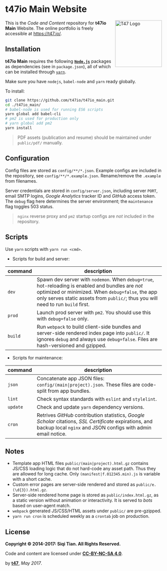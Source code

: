 # t47io Main Website

<img src="https://t47.io/t47_logo.png" alt="T47 Logo" width="150px" align="right">

This is the _Code and Content_ repository for **t47io Main** Website. The online portfolio is freely accessible at https://t47.io/.


## Installation

**t47io Main** requires the following [**`Node.js`**](https://nodejs.org/) packages as dependencies (see in `package.json`), all of which can be installed through [`yarn`](https://yarnpkg.com/).

Make sure you have `nodejs`, `babel-node` and `yarn` ready globally.

To install:

```sh
git clone https://github.com/t47io/t47io_main.git
cd ./t47io_main/
# babel-node is used for running ES6 scripts
yarn global add babel-cli
# pm2 is used for production only
# yarn global add pm2
yarn install
```

> PDF assets (publication and resume) should be maintained under `public/pdf/` manually.


## Configuration

Config files are stored as `config/**/*.json`. Example configs are included in the repository, see `config/**/*.example.json`. Rename/remove the `.example` from filenames.

Server credentials are stored in `config/server.json`, including server `PORT`, email SMTP logins, _Google Analytics_ tracker ID and _GitHub_ access token. The `debug` flag here determines the server environment; the `maintenance` flag toggles 503 status.

> `nginx` reverse proxy and `pm2` startup configs are _not_ included in the repository.


## Scripts

Use `yarn` scripts with `yarn run <cmd>`.

- Scripts for build and server:

| command | description |
| --- | --- |
| `dev` | Spawn dev server with `nodemon`. When `debug=true`, hot-reloading is enabled and bundles are _not_ optimized or minimized. When `debug=false`, the app only serves static assets from `public/`; thus you will need to run `build` first. |
| `prod` | Launch prod server with `pm2`. You should use this with `debug=false` only. |
| `build` | Run `webpack` to build client-side bundles and server-side rendered index page into `public/`. It ignores `debug` and always use `debug=false`. Files are hash-versioned and gzipped. |

- Scripts for maintenance:

| command | description |
| --- | --- |
| `json` | Concatenate app JSON files: `config/(main\|project).json`. These files are code-split from app bundles. |
| `lint` | Check syntax standards with `eslint` and `stylelint`. |
| `update` | Check and update `yarn` dependency versions. |
| `cron` | Retrives _GitHub_ contribution statistics, _Google Scholar_ citations, _SSL Certificate_ expirations, and backup local `nginx` and JSON configs with admin email notice. |


## Notes

- Template app HTML files `public/(main|project).html.gz` contains JS/CSS loading logic that do not hard-code any asset path. Thus they are allowed for long cache. Only `(manifest|f.012345.min).js` is variable with a short cache.
- Custom error pages are server-side rendered and stored as `public/e.(\d{3}).html.gz`.
- Server-side rendered home page is stored as `public/index.html.gz`, as a static version without animation or interactivity. It is served to _bots_ based on user-agent match.
- `webpack` generated JS/CSS/HTML assets under `public/` are pre-gzipped.
- `yarn run cron` is scheduled weekly as a `crontab` job on production.


## License

**Copyright &copy; 2014-2017: Siqi Tian. All Rights Reserved.**

Code and content are licensed under [**CC-BY-NC-SA 4.0**](https://creativecommons.org/licenses/by-nc-sa/4.0/).


by [**t47**](https://t47.io/), *May 2017*.

